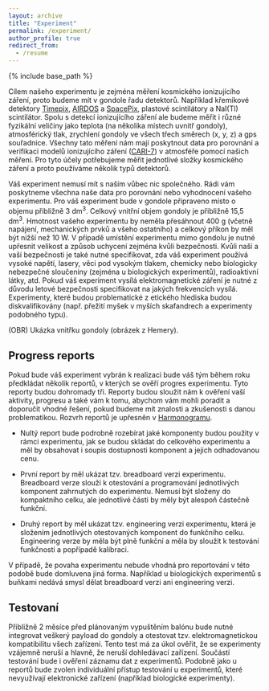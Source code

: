 ```yaml
---
layout: archive
title: "Experiment"
permalink: /experiment/
author_profile: true
redirect_from:
  - /resume
---
```


{% include base_path %}

Cílem našeho experimentu je zejména měření kosmického ionizujícího záření, proto budeme mít v gondole řadu detektorů. Například křemíkové detektory [Timepix](https://home.web.cern.ch/news/news/knowledge-sharing/timepix-cerns-galleries-moon), [AIRDOS](https://iopscience.iop.org/article/10.1088/1748-0221/16/03/T03006/pdf) a [SpacePix](https://indico.esa.int/event/324/contributions/5109/attachments/3801/5337/SpacePix2_MMPSu.pdf), plastové scintilátory a NaI(Tl) scintilátor. Spolu s detekcí ionizujícího záření ale budeme měřit i různé fyzikální veličiny jako teplota (na několika místech uvnitř gondoly), atmosférický tlak, zrychlení gondoly ve všech třech směrech (x, y, z) a gps souřadnice. Všechny tato měření nám mají poskytnout data pro porovnání a verifikaci modelů ionizujícího záření ([CARI-7](https://www.faa.gov/data_research/research/med_humanfacs/aeromedical/radiobiology/cari7)) v atmosféře pomocí našich měření. Pro tyto účely potřebujeme měřit jednotlivé složky kosmického záření a proto používáme několik typů detektorů.

Váš experiment nemusí mít s naším vůbec nic společného. Rádi vám poskytneme všechna naše data pro porovnání nebo vyhodnocení vašeho experimentu. Pro váš experiment bude v gondole připraveno místo o objemu přibližně 3 dm<sup>3</sup>. Celkový vnitřní objem gondoly je přibližně 15,5 dm<sup>3</sup>. Hmotnost vašeho experimentu by neměla přesáhnout 400 g (včetně napájení, mechanických prvků a všeho ostatního) a celkový příkon by měl být nižší než 10 W. V případě umístění experimentu mimo gondolu je nutné upřesnit velikost a způsob uchycení zejména kvůli bezpečnosti. Kvůli naší a vaší bezpečnosti je také nutné specifikovat, zda váš experiment používá vysoké napětí, lasery, věci pod vysokým tlakem, chemicky nebo biologicky nebezpečné sloučeniny (zejména u biologických experimentů), radioaktivní látky, atd. Pokud váš experiment vysílá elektromagnetické záření je nutné z důvodu letové bezpečnosti specifikovat na jakých frekvencích vysílá. Experimenty, které budou problematické z etického hlediska budou diskvalifikovány (např. přežití myšek v myších skafandrech a experimenty podobného typu).

(OBR) Ukázka vnitřku gondoly (obrázek z Hemery).

## Progress reports

Pokud bude váš experiment vybrán k realizaci bude váš tým během roku předkládat několik reportů, v kterých se ověří progres experimentu. Tyto reporty budou dohromady tři. Reporty budou sloužit nám k ověření vaší aktivity, progresu a také vám k tomu, abychom vám mohli poradit a doporučit vhodné řešení, pokud budeme mít znalosti a zkušenosti s danou problematikou. Rozvrh reportů je upřesněn v [Harmonogramu](https://odz-ujf-av-cr.github.io/harmonogram/).

* Nultý report bude podrobně rozebírat jaké komponenty budou použity v rámci experimentu, jak se budou skládat do celkového experimentu a měl by obsahovat i soupis dostupnosti komponent a jejich odhadovanou cenu.

* První report by měl ukázat tzv. breadboard verzi experimentu. Breadboard verze slouží k otestování a programování jednotlivých komponent zahrnutých do experimentu. Nemusí být složeny do kompaktního celku, ale jednotlivé části by měly být alespoň částečně funkční.

* Druhý report by měl ukázat tzv. engineering verzi experimentu, která je složením jednotlivých otestovaných komponent do funkčního celku. Engineering verze by měla být plně funkční a měla by sloužit k testování funkčnosti a popřípadě kalibraci.

V případě, že povaha experimentu nebude vhodná pro reportování v této podobě bude domluvena jiná forma. Například u biologických experimentů s buňkami nedává smysl dělat breadboard verzi ani engineering verzi.

## Testovaní

Přibližně 2 měsíce před plánovaným vypuštěním balónu bude nutné integrovat veškerý payload do gondoly a otestovat tzv. elektromagnetickou kompatibilitu všech zařízení. Tento test má za úkol ověřit, že se experimenty vzájemně neruší a hlavně, že neruší dohledávací zařízení. Součástí testování bude i ověření záznamu dat z experimentů. Podobně jako u reportů bude zvolen individuální přístup testování u experimentů, které nevyužívají elektronické zařízení (například biologické experimenty).
